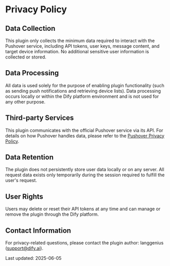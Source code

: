 # Privacy Policy

## Data Collection
This plugin only collects the minimum data required to interact with the Pushover service, including API tokens, user keys, message content, and target device information. No additional sensitive user information is collected or stored.

## Data Processing
All data is used solely for the purpose of enabling plugin functionality (such as sending push notifications and retrieving device lists). Data processing occurs locally or within the Dify platform environment and is not used for any other purpose.

## Third-party Services
This plugin communicates with the official Pushover service via its API. For details on how Pushover handles data, please refer to the [Pushover Privacy Policy](https://pushover.net/privacy).

## Data Retention
The plugin does not persistently store user data locally or on any server. All request data exists only temporarily during the session required to fulfill the user's request.

## User Rights
Users may delete or reset their API tokens at any time and can manage or remove the plugin through the Dify platform.

## Contact Information
For privacy-related questions, please contact the plugin author: langgenius (support@dify.ai).

Last updated: 2025-06-05
